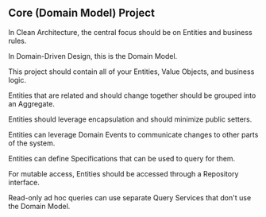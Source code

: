 ﻿## Core (Domain Model) Project

In Clean Architecture, the central focus should be on Entities and business rules.

In Domain-Driven Design, this is the Domain Model.

This project should contain all of your Entities, Value Objects, and business logic.

Entities that are related and should change together should be grouped into an Aggregate.

Entities should leverage encapsulation and should minimize public setters.

Entities can leverage Domain Events to communicate changes to other parts of the system.

Entities can define Specifications that can be used to query for them.

For mutable access, Entities should be accessed through a Repository interface.

Read-only ad hoc queries can use separate Query Services that don't use the Domain Model.
